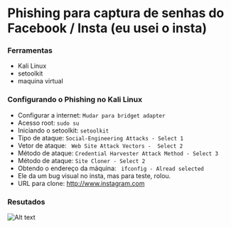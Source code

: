 # Phishing para captura de senhas do Facebook / Insta (eu usei o insta)

### Ferramentas

- Kali Linux
- setoolkit
- maquina virtual

### Configurando o Phishing no Kali Linux
- Configurar a internet: ``` Mudar para bridget adapter ```
- Acesso root: ``` sudo su ```
- Iniciando o setoolkit: ``` setoolkit ```
- Tipo de ataque: ``` Social-Engineering Attacks - Select 1 ```
- Vetor de ataque: ``` Web Site Attack Vectors -  Select 2```
- Método de ataque: ```Credential Harvester Attack Method - Select 3 ```
- Método de ataque: ``` Site Cloner - Select 2 ```
- Obtendo o endereço da máquina: ``` ifconfig - Alread selected```
- Ele da um bug visual no insta, mas para teste, rolou.
- URL para clone: http://www.instagram.com

### Resutados


![Alt text](![Screenshot_2025-01-30_16_34_24](https://github.com/user-attachments/assets/81ef4253-9618-499f-9b1f-0fb2400aab5f), "INSTA CLONED PHISHING")
